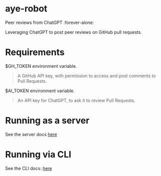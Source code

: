 # aye-robot

Peer reviews from ChatGPT :forever-alone:

Leveraging ChatGPT to post peer reviews on GitHub pull requests.

# Requirements

$GH_TOKEN environment variable.
> A GitHub API key, with permission to access and post comments to Pull Requests.

$AI_TOKEN environment variable.
> An API key for ChatGPT, to ask it to review Pull Requests.

# Running as a server

See the server docs [here](cmd/server/README.md)

# Running via CLI

See the CLI docs: [here](cmd/cli/README.md)
